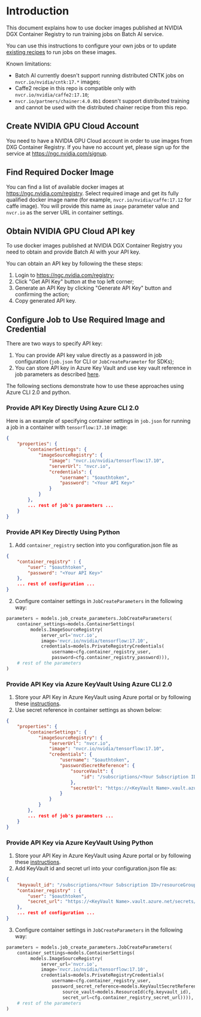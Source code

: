 # Introduction

This document explains how to use docker images published at NVIDIA DGX Container Registry to run training jobs on Batch AI
service.

You can use this instructions to configure your own jobs or to update [existing recipes](/recipes) to run jobs on these
images.

Known limitations:
- Batch AI currently doesn't support running distributed CNTK jobs on `nvcr.io/nvidia/cntk:17.*` images;
- Caffe2 recipe in this repo is compatible only with `nvcr.io/nvidia/caffe2:17.10`;
- `nvcr.io/partners/chainer:4.0.0b1` doesn't support distributed training and cannot be used with the distributed chainer
recipe from this repo.

## Create NVIDIA GPU Cloud Account

You need to have a NVIDIA GPU Cloud account in order to use images from DXG Container Registry. If you have no account yet,
please sign up for the service at https://ngc.nvidia.com/signup.

## Find Required Docker Image

You can find a list of available docker images at https://ngc.nvidia.com/registry. Select required image and get its
fully qualified docker image name (for example, `nvcr.io/nvidia/caffe:17.12` for caffe image). You will provide this name
as `image` parameter value and `nvcr.io` as the server URL in container settings.

## Obtain NVIDIA GPU Cloud API key

To use docker images published at NVIDIA DGX Container Registry you need to obtain and provide Batch AI with your API
key.

You can obtain an API key by following the these steps:

1. Login to https://ngc.nvidia.com/registry;
2. Click "Get API Key" button at the top left corner;
3. Generate an API Key by clicking "Generate API Key" button and confirming the action;
4. Copy generated API key.

## Configure Job to Use Required Image and Credential

There are two ways to specify API key:
1. You can provide API key value directly as a password in job configuration (`job.json` for CLI or 
`JobCreateParameter` for SDKs);
2. You can store API key in Azure Key Vault and use key vault reference in job parameters as described
[here](/documentation/using-azure-cli-20.md#using-keyvault-for-storing-secrets).

The following sections demonstrate how to use these approaches using Azure CLI 2.0 and python.
   
### Provide API Key Directly Using Azure CLI 2.0

Here is an example of specifying container settings in `job.json` for running a job in a container with `tensorflow:17.10`
image: 

```json
{
    "properties": {
        "containerSettings": {
            "imageSourceRegistry": {
                "image": "nvcr.io/nvidia/tensorflow:17.10",
                "serverUrl": "nvcr.io",
                "credentials": {
                    "username": "$oauthtoken",
                    "password": "<Your API Key>"
                }
            }
        },
        ... rest of job's parameters ...
    }
}
```

### Provide API Key Directly Using Python

1. Add `container_registry` section into you configuration.json file as
```json
{
    "container_registry" : {
        "user": "$oauthtoken",
        "password": "<Your API Key>"
    },
    ... rest of configuration ...
}
```

2. Configure container settings in `JobCreateParameters` in the following way:

```python
parameters = models.job_create_parameters.JobCreateParameters(
    container_settings=models.ContainerSettings(
         models.ImageSourceRegistry(
             server_url='nvcr.io',
             image='nvcr.io/nvidia/tensorflow:17.10',
             credentials=models.PrivateRegistryCredentials(
                 username=cfg.container_registry_user,
                 password=cfg.container_registry_password))),
    # rest of the parameters
)
```

### Provide API Key via Azure KeyVault Using Azure CLI 2.0

1. Store your API Key in Azure KeyVault using Azure portal or by following these
[instructions](/documentation/using-azure-cli-20.md#using-keyvault-for-storing-secrets).
2. Use secret reference in container settings as shown below:

```json
{
    "properties": {
        "containerSettings": {
            "imageSourceRegistry": {
                "serverUrl": "nvcr.io",
                "image": "nvcr.io/nvidia/tensorflow:17.10",
                "credentials": {
                    "username": "$oauthtoken",
                    "passwordSecretReference": {
                        "sourceVault": {
                            "id": "/subscriptions/<Your Subscription ID>/resourceGroups/<KeyVault Resource Group>/providers/Microsoft.KeyVault/vaults/<Key Vault Name>"
                        },
                        "secretUrl": "https://<KeyVault Name>.vault.azure.net/secrets/<Secret Name>"
                    }
                }
            }
        },
        ... rest of job's parameters ...
    }
}
````

### Provide API Key via Azure KeyVault Using Python

1. Store your API Key in Azure KeyVault using Azure portal or by following these
[instructions](/documentation/using-azure-cli-20.md#using-keyvault-for-storing-secrets).
2. Add KeyVault id and secret url into your configuration.json file as:
```json
{
    "keyvault_id": "/subscriptions/<Your Subscription ID>/resourceGroups/<KeyVault Resource Group>/providers/Microsoft.KeyVault/vaults/<Key Vault Name>",
    "container_registry" : {
        "user": "$oauthtoken",
        "secret_url": "https://<KeyVault Name>.vault.azure.net/secrets/<Secret Name>"
    },
    ... rest of configuration ...
}
```
3. Configure container settings in `JobCreateParameters` in the following way:

```python
parameters = models.job_create_parameters.JobCreateParameters(
    container_settings=models.ContainerSettings(
         models.ImageSourceRegistry(
             server_url='nvcr.io',
             image='nvcr.io/nvidia/tensorflow:17.10',
             credentials=models.PrivateRegistryCredentials(
                 username=cfg.container_registry_user,
                 password_secret_reference=models.KeyVaultSecretReference(
                     source_vault=models.ResourceId(cfg.keyvault_id),
                     secret_url=cfg.container_registry_secret_url)))),
    # rest of the parameters
)
```